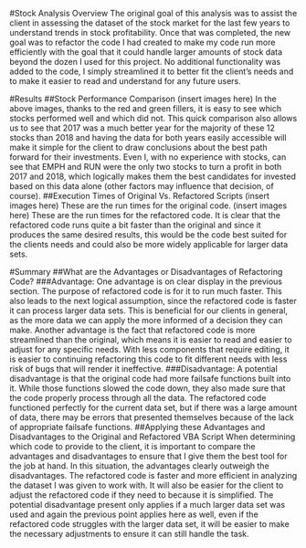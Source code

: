 #Stock Analysis Overview
The original goal of this analysis was to assist the client in assessing the dataset of the stock market for the last few years to understand trends in stock profitability. Once that was completed, the new goal was to refactor the code I had created to make my code run more efficiently with the goal that it could handle larger amounts of stock data beyond the dozen I used for this project. No additional functionality was added to the code, I simply streamlined it to better fit the client’s needs and to make it easier to read and understand for any future users. 

#Results
##Stock Performance Comparison
(insert images here)
In the above images, thanks to the red and green fillers, it is easy to see which stocks performed well and which did not. This quick comparison also allows us to see that 2017 was a much better year for the majority of these 12 stocks than 2018 and having the data for both years easily accessible will make it simple for the client to draw conclusions about the best path forward for their investments. Even I, with no experience with stocks, can see that EMPH and RUN were the only two stocks to turn a profit in both 2017 and 2018, which logically makes them the best candidates for invested based on this data alone (other factors may influence that decision, of course). 
##Execution Times of Original Vs. Refactored Scripts
(insert images here)
These are the run times for the original code. 
(insert images here)
These are the run times for the refactored code. It is clear that the refactored code runs quite a bit faster than the original and since it produces the same desired results, this would be the code best suited for the clients needs and could also be more widely applicable for larger data sets. 

#Summary
##What are the Advantages or Disadvantages of Refactoring Code? 
###Advantage:
One advantage is on clear display in the previous section. The purpose of refactored code is for it to run much faster. This also leads to the next logical assumption, since the refactored code is faster it can process larger data sets. This is beneficial for our clients in general, as the more data we can apply the more informed of a decision they can make. 
Another advantage is the fact that refactored code is more streamlined than the original, which means it is easier to read and easier to adjust for any specific needs. With less components that require editing, it is easier to continuing refactoring this code to fit different needs with less risk of bugs that will render it ineffective. 
###Disadvantage:
A potential disadvantage is that the original code had more failsafe functions built into it. While those functions slowed the code down, they also made sure that the code properly process through all the data. The refactored code functioned perfectly for the current data set, but if there was a large amount of data, there may be errors that presented themselves because of the lack of appropriate failsafe functions. 
##Applying these Advantages and Disadvantages to the Original and Refactored VBA Script
When determining which code to provide to the client, it is important to compare the advantages and disadvantages to ensure that I give them the best tool for the job at hand. In this situation, the advantages clearly outweigh the disadvantages. The refactored code is faster and more efficient in analyzing the dataset I was given to work with. It will also be easier for the client to adjust the refactored code if they need to because it is simplified. The potential disadvantage present only applies if a much larger data set was used and again the previous point applies here as well, even if the refactored code struggles with the larger data set, it will be easier to make the necessary adjustments to ensure it can still handle the task. 

